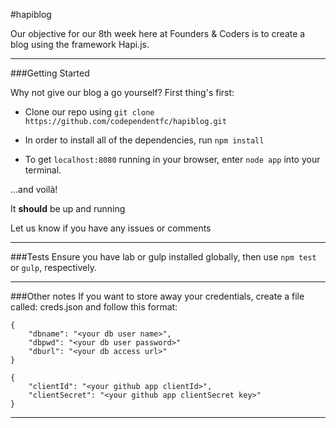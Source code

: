 #hapiblog

Our objective for our 8th week here at Founders & Coders is to create a blog using the framework Hapi.js.

------

###Getting Started

Why not give our blog a go yourself? First thing's first:

* Clone our repo using ```git clone https://github.com/codependentfc/hapiblog.git```

* In order to install all of the dependencies, run ```npm install```

* To get ```localhost:8080``` running in your browser, enter ```node app``` into your terminal.

...and voilà!

It **should** be up and running

Let us know if you have any issues or comments

------

###Tests
Ensure you have lab or gulp installed globally, then use ```npm test``` or ```gulp```, respectively.

------

###Other notes
If you want to store away your credentials, create a file called: creds.json and follow this format:

```
{
	"dbname": "<your db user name>",
	"dbpwd": "<your db user password>"
	"dburl": "<your db access url>"
}

{
	"clientId": "<your github app clientId>",
	"clientSecret": "<your github app clientSecret key>"
}

```
------